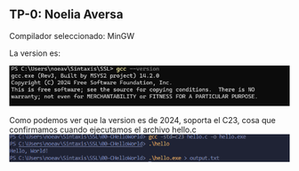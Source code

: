## TP-0: Noelia Aversa

Compilador seleccionado: MinGW

La version es:

![alt text](image.png)

Como podemos ver que la version es de 2024, soporta el C23, cosa que confirmamos cuando ejecutamos el archivo hello.c
![alt text](image-1.png)